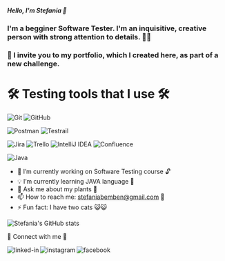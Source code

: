 
#### *Hello, I'm Stefania 👋* 
### I'm a begginer Software Tester. I'm an inquisitive, creative person with strong attention to details. 🙋‍♀️

### 🎯 I invite you to my portfolio, which I created here, as part of a new challenge.


# 🛠️ Testing tools that I use 🛠️

![Git](https://img.shields.io/badge/git-%23F05033.svg?style=for-the-badge&logo=git&logoColor=white)
![GitHub](https://img.shields.io/badge/github-%23121011.svg?style=for-the-badge&logo=github&logoColor=white)


![Postman](https://img.shields.io/badge/Postman-FF6C37?style=for-the-badge&logo=postman&logoColor=white)
![Testrail](https://img.shields.io/badge/TestRail-65C179.svg?style=for-the-badge&logo=TestRail&logoColor=white)


![Jira](https://img.shields.io/badge/jira-%230A0FFF.svg?style=for-the-badge&logo=jira&logoColor=white)
![Trello](https://img.shields.io/badge/Trello-%23026AA7.svg?style=for-the-badge&logo=Trello&logoColor=white)
![IntelliJ IDEA](https://img.shields.io/badge/IntelliJIDEA-000000.svg?style=for-the-badge&logo=intellij-idea&logoColor=white)
![Confluence](https://img.shields.io/badge/confluence-%23172BF4.svg?style=for-the-badge&logo=confluence&logoColor=white)

![Java](https://img.shields.io/badge/java-%23ED8B00.svg?style=for-the-badge&logo=openjdk&logoColor=white)


- 🔭 I’m currently working on Software Testing course 🔓
- 💡 I’m currently learning JAVA language 🔧
- 💬 Ask me about my plants 🌿
- 📫 How to reach me: stefaniabemben@gmail.com 📧
- ⚡ Fun fact: I have two cats 😺😺

  
![Stefania's GitHub stats](https://github-readme-stats.vercel.app/api?username=stefaniabemben&show_icons=true&theme=transparent)


📲 Connect with me 📲

[<img align="left" alt="linked-in" src="https://img.shields.io/badge/linkedin-%230077B5.svg?&style=for-the-badge&logo=linkedin&logoColor=white" />](https://www.linkedin.com/in/stefaniabemben/)
[<img align="left" alt="instagram" src="https://img.shields.io/badge/Instagram-E4405F.svg?style=for-the-badge&logo=Instagram&logoColor=white" />](https://www.instagram.com/stefaniabemben/)
[<img align="left" alt="facebook" src="https://img.shields.io/badge/Facebook-1877F2.svg?style=for-the-badge&logo=Facebook&logoColor=white" />](https://www.facebook.com/stefania.gasiorek/)


